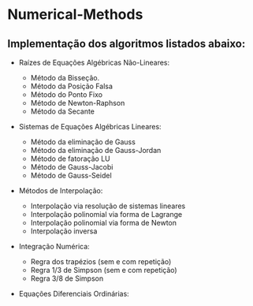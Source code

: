# Numerical-Methods

## Implementação dos algoritmos listados abaixo: 
- Raízes de Equações Algébricas Não-Lineares:
  * Método da Bisseção.
  * Método da Posição Falsa
  * Método do Ponto Fixo
  * Método de Newton-Raphson
  * Método da Secante
  
- Sistemas de Equações Algébricas Lineares:
    * Método da eliminação de Gauss
    * Método da eliminação de Gauss-Jordan
    * Método de fatoração LU
    * Método de Gauss-Jacobi
    * Método de Gauss-Seidel
    
- Métodos de Interpolação:
    * Interpolação via resolução de sistemas lineares
    * Interpolação polinomial via forma de Lagrange
    * Interpolação polinomial via forma de Newton
    * Interpolação inversa
    
- Integração Numérica:
    * Regra dos trapézios (sem e com repetição)
    * Regra 1/3 de Simpson (sem e com repetição)
    * Regra 3/8 de Simpson
    
- Equações Diferenciais Ordinárias:
